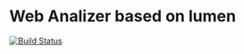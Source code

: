 # Web Analizer based on lumen

[![Build Status](https://travis-ci.org/Stanislav2014/project-lvl3-s398.svg?branch=master)](https://travis-ci.org/Stanislav2014/project-lvl3-s398)